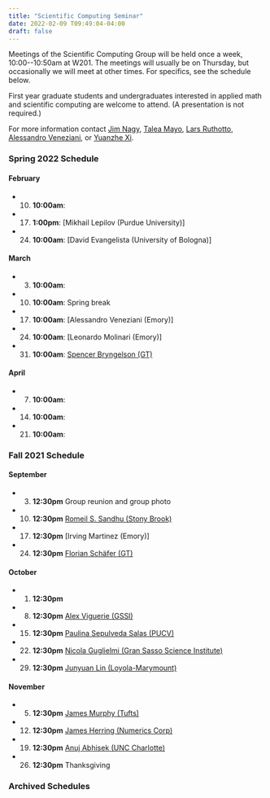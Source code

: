 ```yaml
---
title: "Scientific Computing Seminar"
date: 2022-02-09 T09:49:04-04:00
draft: false
---
```


Meetings of the Scientific Computing Group will be held once a week, 10:00--10:50am at W201. The meetings will usually be on Thursday, but occasionally we will meet at other times. For specifics, see the schedule below. 

First year graduate students and undergraduates interested in applied math and scientific computing are welcome to attend. (A presentation is not required.)

For more information contact [Jim Nagy](http://www.mathcs.emory.edu/~nagy), [Talea Mayo](https://www.taleamayo.com), [Lars Ruthotto](http://www.mathcs.emory.edu/~lruthot), [Alessandro Veneziani](http://www.mathcs.emory.edu/~ale), or [Yuanzhe Xi](http://www.math.emory.edu/~yxi26/).

### Spring 2022 Schedule

#### February
* 10. **10:00am**: 
* 17. **1:00pm**: [Mikhail Lepilov (Purdue University)]
* 24. **10:00am**: [David Evangelista (University of Bologna)]

#### March
* 3.  **10:00am**:  
* 10. **10:00am**: Spring break
* 17. **10:00am**: [Alessandro Veneziani (Emory)]
* 24. **10:00am**: [Leonardo Molinari (Emory)]
* 31. **10:00am**: [Spencer Bryngelson (GT)](https://comp-physics.group/)


#### April
* 7. **10:00am**:   
* 14. **10:00am**:  
* 21. **10:00am**:  

### Fall 2021 Schedule

#### September
* 3. **12:30pm**  Group reunion and group photo
* 10. **12:30pm** [Romeil S. Sandhu (Stony Brook)](http://www.romeilsandhu.com)
* 17. **12:30pm** [Irving Martinez (Emory)]
* 24. **12:30pm** [Florian Schäfer (GT)](https://f-t-s.github.io)

#### October
* 1. **12:30pm** 
* 8. **12:30pm** [Alex Viguerie (GSSI)](https://www.gssi.it/people/post-doc/post-doc-maths/item/11289-viguerie-alex)
* 15. **12:30pm** [Paulina Sepulveda Salas (PUCV)](https://sites.google.com/view/ima-numerics)
* 22. **12:30pm** [Nicola Guglielmi (Gran Sasso Science Institute)](https://www.gssi.it/people/professors/lectures-maths/item/545-guglielmi-nicola)
* 29. **12:30pm** [Junyuan Lin (Loyola-Marymount)](https://sites.google.com/view/junyuanlin/home)


#### November  
* 5.  **12:30pm** [James Murphy (Tufts)](https://jmurphy.math.tufts.edu/)
* 12. **12:30pm** [James Herring (Numerics Corp)](https://www.linkedin.com/in/james-herring-73681956)
* 19. **12:30pm** [Anuj Abhisek (UNC Charlotte)](https://sites.google.com/view/anujabhishek/home)
* 26. **12:30pm** Thanksgiving

### Archived Schedules

